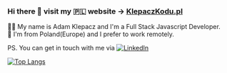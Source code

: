 ### Hi there 👋 visit my 🇵🇱 website -> [KlepaczKodu.pl](https://www.klepaczkodu.pl/)
👨‍💻 My name is Adam Klepacz and I'm a Full Stack Javascript Developer.</br>
📍 I'm from Poland(Europe) and I prefer to work remotely.<br>

PS. You can get in touch with me via [![LinkedIn](https://img.shields.io/badge/Linkedin-green?logo=linkedin&style=social) ](https://www.linkedin.com/in/adam-klepacz/) 

[![Top Langs](https://github-readme-stats.vercel.app/api/top-langs/?username=adamklepacz&layout=compact)](https://github.com/anuraghazra/github-readme-stats)
<!--
**adamklepacz/adamklepacz** is a ✨ _special_ ✨ repository because its `README.md` (this file) appears on your GitHub profile.

Here are some ideas to get you started:


- 🌱 I’m currently learning ...
- 👯 I’m looking to collaborate on ...
- 🤔 I’m looking for help with ...
- 💬 Ask me about ...
- 📫 How to reach me: ...
- 😄 Pronouns: ...
- ⚡ Fun fact: ...
-->
